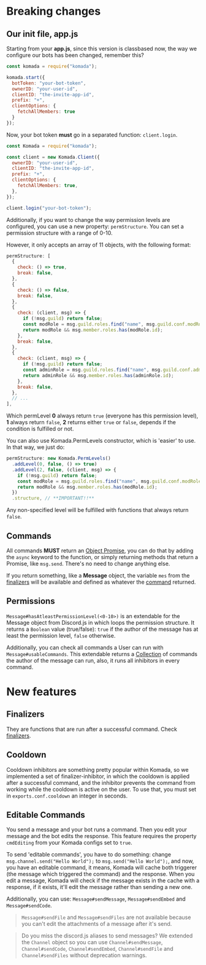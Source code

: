 # Breaking changes

## Our init file, app.js

Starting from your **app.js**, since this version is classbased now, the
way we configure our bots has been changed, remember this?

```js
const komada = require("komada");

komada.start({
  botToken: "your-bot-token",
  ownerID: "your-user-id",
  clientID: "the-invite-app-id",
  prefix: "+",
  clientOptions: {
    fetchAllMembers: true
  }
});
```

Now, your bot token **must** go in a separated function: `client.login`.

```js
const Komada = require("komada");

const client = new Komada.Client({
  ownerID: "your-user-id",
  clientID: "the-invite-app-id",
  prefix: "+",
  clientOptions: {
    fetchAllMembers: true,
  },
});

client.login("your-bot-token");
```

Additionally, if you want to change the way permission levels are configured, you
can use a new property: `permStructure`. You can set a permission structure with a
range of 0-10.

However, it only accepts an array of 11 objects, with the following format:

```js
permStructure: [
  {
    check: () => true,
    break: false,
  },
  {
    check: () => false,
    break: false,
  },
  {
    check: (client, msg) => {
      if (!msg.guild) return false;
      const modRole = msg.guild.roles.find("name", msg.guild.conf.modRole);
      return modRole && msg.member.roles.has(modRole.id);
    },
    break: false,
  },
  {
    check: (client, msg) => {
      if (!msg.guild) return false;
      const adminRole = msg.guild.roles.find("name", msg.guild.conf.adminRole);
      return adminRole && msg.member.roles.has(adminRole.id);
    },
    break: false,
  },
  // ...
],
```

Which permLevel **0** always return `true` (everyone has this permission level), **1**
always return `false`, **2** returns either `true` or `false`, depends if the condition
is fulfilled or not.

You can also use Komada.PermLevels constructor, which is 'easier' to use. In that way, we just do:

```js
permStructure: new Komada.PermLevels()
  .addLevel(0, false, () => true)
  .addLevel(2, false, (client, msg) => {
    if (!msg.guild) return false;
    const modRole = msg.guild.roles.find("name", msg.guild.conf.modRole);
    return modRole && msg.member.roles.has(modRole.id);
  })
  .structure, // **IMPORTANT!!**
```

Any non-specified level will be fulfilled with functions that always return `false`.

## Commands

All commands **MUST** return an [Object Promise](https://developer.mozilla.org/en/docs/Web/JavaScript/Reference/Global_Objects/Promise),
you can do that by adding the `async` keyword to the function, or simply returning methods
that return a Promise, like `msg.send`. There's no need to change anything else.

If you return something, like a **Message** object, the variable `mes` from
the [finalizers](./finalizers.md) will be available and defined as whatever
the [command](./commands.md) returned.

## Permissions

`Message#hasAtleastPermissionLevel(<0-10>)` is an extendable for the Message object from Discord.js
in which loops the permission structure. It returns a `Boolean` value (true/false): `true` if the
author of the message has at least the permission level, `false` otherwise.

Additionally, you can check all commands a User can run with `Message#usableCommands`. This extendable
returns a [Collection](https://discord.js.org/#/docs/main/master/class/Collection) of commands the
author of the message can run, also, it runs all inhibitors in every command.

# New features

## Finalizers

They are functions that are run after a successful command. Check [finalizers](./finalizers.md).

## Cooldown

Cooldown inhibitors are something pretty popular within Komada, so we implemented a set of
finalizer-inhibitor, in which the cooldown is applied after a successful command, and the
inhibitor prevents the command from working while the cooldown is active on the user. To use
that, you must set in `exports.conf.cooldown` an integer in seconds.

## Editable Commands

You send a message and your bot runs a command. Then you edit your message and the bot edits the
response. This feature requires the property `cmdEditing` from your Komada configs set to `true`.

To send 'editable commands', you have to do something: change `msg.channel.send("Hello World");` to
`msg.send("Hello World");`, and now, you have an editable command, it means, Komada will cache both
triggerer (the message which triggered the command) and the response. When you edit a message, Komada
will check if the message exists in the cache with a response, if it exists, it'll edit the message
rather than sending a new one.

Additionally, you can use: `Message#sendMessage`, `Message#sendEmbed` and `Message#sendCode`.

> `Message#sendFile` and `Message#sendFiles` are not available because you can't edit the attachments
of a message after it's send.

> Do you miss the discord.js aliases to send messages? We extended the `Channel` object so you can use
`Channel#sendMessage`, `Channel#sendCode`, `Channel#sendEmbed`, `Channel#sendFile` and `Channel#sendFiles`
without deprecation warnings.
